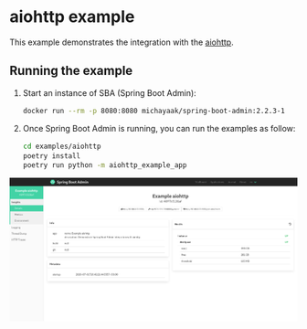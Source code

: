# aiohttp example
This example demonstrates the integration with the [aiohttp](https://docs.aiohttp.org).

## Running the example
1. Start an instance of SBA (Spring Boot Admin):
    ```sh
    docker run --rm -p 8080:8080 michayaak/spring-boot-admin:2.2.3-1
    ```
2. Once Spring Boot Admin is running, you can run the examples as follow:
    ```sh
    cd examples/aiohttp
    poetry install
    poetry run python -m aiohttp_example_app
    ``` 

![aiohttp Example](../images/aiohttp.png)

